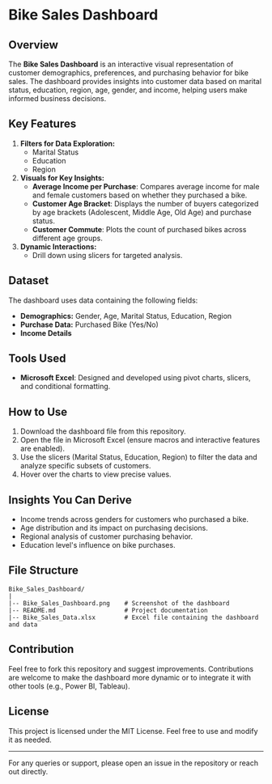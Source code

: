 # Bike Sales Dashboard

## Overview
The **Bike Sales Dashboard** is an interactive visual representation of customer demographics, preferences, and purchasing behavior for bike sales. The dashboard provides insights into customer data based on marital status, education, region, age, gender, and income, helping users make informed business decisions.

## Key Features
1. **Filters for Data Exploration:**
   - Marital Status
   - Education
   - Region
2. **Visuals for Key Insights:**
   - **Average Income per Purchase**: Compares average income for male and female customers based on whether they purchased a bike.
   - **Customer Age Bracket**: Displays the number of buyers categorized by age brackets (Adolescent, Middle Age, Old Age) and purchase status.
   - **Customer Commute**: Plots the count of purchased bikes across different age groups.
3. **Dynamic Interactions:**
   - Drill down using slicers for targeted analysis.

## Dataset
The dashboard uses data containing the following fields:
- **Demographics:** Gender, Age, Marital Status, Education, Region
- **Purchase Data:** Purchased Bike (Yes/No)
- **Income Details**

## Tools Used
- **Microsoft Excel**: Designed and developed using pivot charts, slicers, and conditional formatting.

## How to Use
1. Download the dashboard file from this repository.
2. Open the file in Microsoft Excel (ensure macros and interactive features are enabled).
3. Use the slicers (Marital Status, Education, Region) to filter the data and analyze specific subsets of customers.
4. Hover over the charts to view precise values.

## Insights You Can Derive
- Income trends across genders for customers who purchased a bike.
- Age distribution and its impact on purchasing decisions.
- Regional analysis of customer purchasing behavior.
- Education level's influence on bike purchases.

## File Structure
```
Bike_Sales_Dashboard/
|
|-- Bike_Sales_Dashboard.png    # Screenshot of the dashboard
|-- README.md                   # Project documentation
|-- Bike_Sales_Data.xlsx        # Excel file containing the dashboard and data
```

## Contribution
Feel free to fork this repository and suggest improvements. Contributions are welcome to make the dashboard more dynamic or to integrate it with other tools (e.g., Power BI, Tableau).

## License
This project is licensed under the MIT License. Feel free to use and modify it as needed.

---

For any queries or support, please open an issue in the repository or reach out directly.


